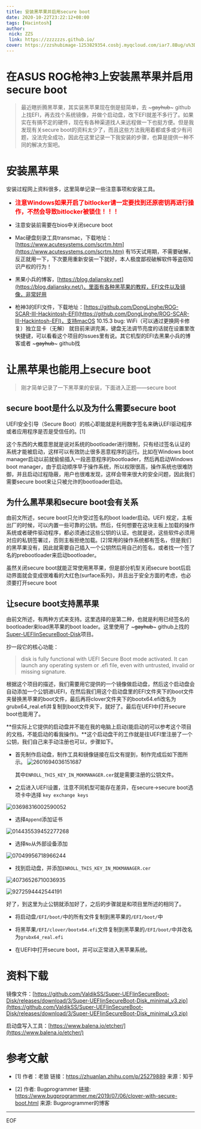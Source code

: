 ```yaml
---
title: 安装黑苹果并启用secure boot
date: 2020-10-22T23:22:12+08:00
tags: [Hacintosh]
author: 
 nick: ZZS
 link: https://zzzzzzs.github.io/
cover: https://zzshubimage-1253829354.cosbj.myqcloud.com/iar7.8Bug/u%3D1593298829%2C2003225384%26fm%3D27%26gp%3D0.jpg
---
```


# 在ASUS ROG枪神3上安装黑苹果并启用secure boot

> 最近瞎折腾黑苹果，其实装黑苹果现在倒是挺简单，去 ~~~gayhub~~~ github上找EFI，再去找个系统镜像，并做个启动盘，改下EFI就差不多行了。如果实在有搞不定的硬件，现在有各种渠道找人来远程做一下也挺方便。但是我发现有关secure boot的资料太少了，而且这些方法我用着都或多或少有问题，没法完全成功，因此在这里记录一下我安装的步骤，也算是提供一种不同的解决方案吧。

# 安装黑苹果

安装过程网上资料很多，这里简单记录一些注意事项和安装工具。

* <font color=#ff0000 size=3>**注意Windows如果开启了bitlocker请一定要找到还原密钥再进行操作，不然会导致bitlocker被锁住！！！**</font> 

* 注意安装前需要在bios中关闭secure boot

* Mac硬盘刻录工具transmac，下载地址：[https://www.acutesystems.com/scrtm.htm](https://www.acutesystems.com/scrtm.htm) 有15天试用期，不需要破解，反正就用一下，下次要用重新安装一下就好，本人极度鄙视破解软件等盗窃知识产权的行为！

* 黑果小兵的博客，[https://blog.daliansky.net](https://blog.daliansky.net/)，里面有各种黑苹果的教程，EFI文件以及镜像，非常好用

* 枪神3的EFI文件，下载地址：[https://github.com/DongLinghe/ROG-SCAR-III-Hackintosh-EFI](https://github.com/DongLinghe/ROG-SCAR-III-Hackintosh-EFI)，支持macOS 10.15.3 bug: WiFi（可以通过更换网卡修复）独立显卡（无解） 就目前来讲完美，键盘无法调节亮度的话就在设置里改快捷键，可以看看这个项目的Issues里有说。其它机型的EFI去黑果小兵的博客或者 ~~~gayhub~~~ github找

# 让黑苹果也能用上secure boot

> 刚才简单记录了一下黑苹果的安装，下面进入正题——secure boot

## secure boot是什么以及为什么需要secure boot

UEFI安全引导（Secure Boot）的核心职能就是利用数字签名来确认EFI驱动程序或者应用程序是否是受信任的。[1]

这个东西的大概意思就是说对系统的bootloader进行限制，只有经过签名认证的系统才能被启动，这样可以有效防止很多恶意程序的运行。比如在Windows boot manager启动以前就偷偷插入一段恶意程序的bootloader，然后再启动Windows boot manager，由于启动顺序早于操作系统，所以权限很高，操作系统也很难防御，并且启动过程隐蔽，用户也很难发现，这样会带来很大的安全问题，因此我们需要secure boot来让只被允许的bootloader启动。



## 为什么黑苹果和secure boot会有关系

由前文所述，secure boot只允许受过签名的boot loader启动。UEFI 规定，主板出厂的时候，可以内置一些可靠的公钥。然后，任何想要在这块主板上加载的操作系统或者硬件驱动程序，都必须通过这些公钥的认证。也就是说，这些软件必须用对应的私钥签署过，否则主板拒绝加载。[2]常用的操作系统都有签名，但是我们的黑苹果没有，因此就需要自己插入一个公钥然后用自己的签名，或者找一个签了名的prebootloader来启动bootloader。

虽然关闭secure boot就能正常使用黑苹果，但是部分机型关闭secure boot后启动界面就会变成很难看的大红色(surface系列)，并且出于安全方面的考虑，也必须要打开secure boot

## 让secure boot支持黑苹果

由前文所述，有两种方式来支持。这里选择的是第二种，也就是利用已经签名的bootloader来load黑苹果的boot loader。这里使用了 ~~~gayhub~~~ github上找的[Super-UEFIinSecureBoot-Disk](https://github.com/ValdikSS/Super-UEFIinSecureBoot-Disk)项目。

抄一段它的核心功能：
> disk is fully functional with UEFI Secure Boot mode activated. It can launch any operating system or .efi file, even with untrusted, invalid or missing signature.

根据这个项目的描述，我们需要用它提供的一个镜像做启动盘，然后这个启动盘会自动添加一个公钥进UEFI，在然后我们用这个启动盘里的EFI文件夹下的boot文件夹替换黑苹果的boot文件，最后再将clover文件夹下的bootx64.efi改名为grubx64_real.efi并复制到boot文件夹下，就好了。最后在UEFI中打开secure boot也能用了。

**但实际上它提供的启动盘并不能在我的电脑上启动(能启动的可以参考这个项目的文档，不能启动的看我操作)。**这个启动盘干的工作就是往UEFI里注册了一个公钥，我们自己来手动注册也可以，步骤如下。


* 首先制作启动盘，制作工具和镜像链接在后文有提到，制作完成后如下图所示。
![2601694036151687](https://zshubimage-1253829354.cosbj.myqcloud.com/media/image/2601694036151687.jpg)

  其中``ENROLL_THIS_KEY_IN_MOKMANAGER.cer``就是需要注册的公钥文件。

* 之后进入UEFI设置，注意不同机型可能存在差异，在secure->secure boot选项卡中选择 ``key exchange keys``

![03698316002590052](https://zzshubimage-1253829354.cos.ap-beijing.myqcloud.com/media/image/03698316002590052.jpg)

* 选择``Append``添加证书

![014435539452277268](https://zzshubimage-1253829354.cos.ap-beijing.myqcloud.com/media/image/014435539452277268.jpg)

* 选择``No``从外部设备添加

![07049956718966244](https://zzshubimage-1253829354.cos.ap-beijing.myqcloud.com/media/image/07049956718966244.jpg)

* 找到启动盘，并添加``ENROLL_THIS_KEY_IN_MOKMANAGER.cer``

![40736526710036935](https://zzshubimage-1253829354.cos.ap-beijing.myqcloud.com/media/image/40736526710036935.jpg)

![9272594442544191](https://zzshubimage-1253829354.cos.ap-beijing.myqcloud.com/media/image/9272594442544191.jpg)

好了，到这里为止公钥就添加好了，之后的步骤就是和项目里所述的相同了。

* 将启动盘``/EFI/boot/``中的所有文件复制到黑苹果的``/EFI/boot/``中

* 将黑苹果``/EFI/clover/bootx64.efi``文件复制到黑苹果的``/EFI/boot/``中并改名为``grubx64_real.efi``

* 在UEFI中打开secure boot，并可以正常进入黑苹果系统。

# 资料下载

镜像文件：[https://github.com/ValdikSS/Super-UEFIinSecureBoot-Disk/releases/download/3/Super-UEFIinSecureBoot-Disk_minimal_v3.zip](https://github.com/ValdikSS/Super-UEFIinSecureBoot-Disk/releases/download/3/Super-UEFIinSecureBoot-Disk_minimal_v3.zip)

启动盘写入工具：[https://www.balena.io/etcher/](https://www.balena.io/etcher/)

# 参考文献

* [1] 作者：老狼
链接：https://zhuanlan.zhihu.com/p/25279889
来源：知乎

* [2] 作者: Bugprogrammer
链接: https://www.bugprogrammer.me/2019/07/06/clover-with-secure-boot.html
来源: Bugprogrammer的博客

***
EOF
